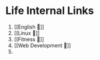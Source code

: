 # Life Internal Links

1. [[English 🔗]]
2. [[Linux 🔗]]
3. [[Fitness 🔗]]
4. [[Web Development 🔗]]
5. 
